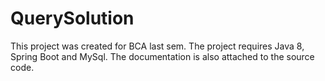 # QuerySolution
This project was created for BCA last sem. The project requires Java 8, Spring Boot and MySql. The documentation is also attached to the source code.

